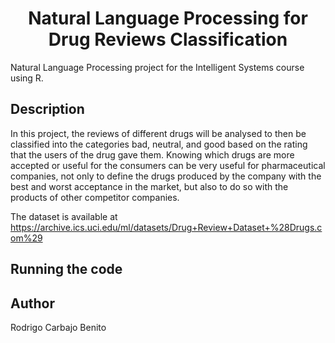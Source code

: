<h1 align="center"> Natural Language Processing for Drug Reviews Classification </h1>
Natural Language Processing project for the Intelligent Systems course using R.

## Description
In this project, the reviews of different drugs will be analysed to then be classified into the categories bad, neutral, and good based on the rating that the users of the drug gave them. Knowing which drugs are more accepted or useful for the consumers can be very useful for pharmaceutical companies, not only to define the drugs produced by the company with the best and worst acceptance in the market, but also to do so with the products of other competitor companies.

The dataset is available at https://archive.ics.uci.edu/ml/datasets/Drug+Review+Dataset+%28Drugs.com%29

## Running the code

## Author
Rodrigo Carbajo Benito

